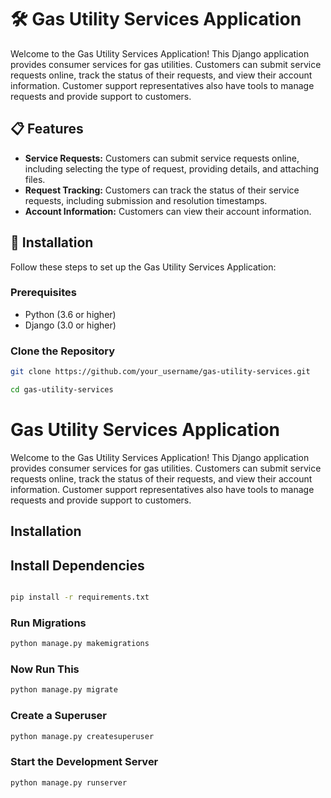 # 🛠️ Gas Utility Services Application

Welcome to the Gas Utility Services Application! This Django application provides consumer services for gas utilities. Customers can submit service requests online, track the status of their requests, and view their account information. Customer support representatives also have tools to manage requests and provide support to customers.

## 📋 Features

- **Service Requests:** Customers can submit service requests online, including selecting the type of request, providing details, and attaching files.
- **Request Tracking:** Customers can track the status of their service requests, including submission and resolution timestamps.
- **Account Information:** Customers can view their account information.

## 🚀 Installation

Follow these steps to set up the Gas Utility Services Application:

### Prerequisites

- Python (3.6 or higher)
- Django (3.0 or higher)

### Clone the Repository

```bash
git clone https://github.com/your_username/gas-utility-services.git

````
```bash
cd gas-utility-services
````

# Gas Utility Services Application

Welcome to the Gas Utility Services Application! This Django application provides consumer services for gas utilities. Customers can submit service requests online, track the status of their requests, and view their account information. Customer support representatives also have tools to manage requests and provide support to customers.

## Installation

## Install Dependencies
```bash

pip install -r requirements.txt

````

### Run Migrations
```bash
python manage.py makemigrations

````
### Now Run This
```bash
python manage.py migrate

````

### Create a Superuser

```bash
python manage.py createsuperuser
````

### Start the Development Server

```bash
python manage.py runserver

````


